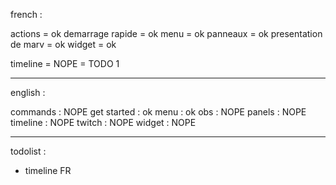 french :

actions = ok
demarrage rapide = ok
menu = ok
panneaux = ok
presentation de marv = ok
widget = ok



timeline = NOPE = TODO 1


------------------------

english :

commands : NOPE
get started : ok
menu : ok
obs : NOPE
panels : NOPE
timeline : NOPE
twitch : NOPE
widget : NOPE


----------------------------

todolist :
- timeline FR
